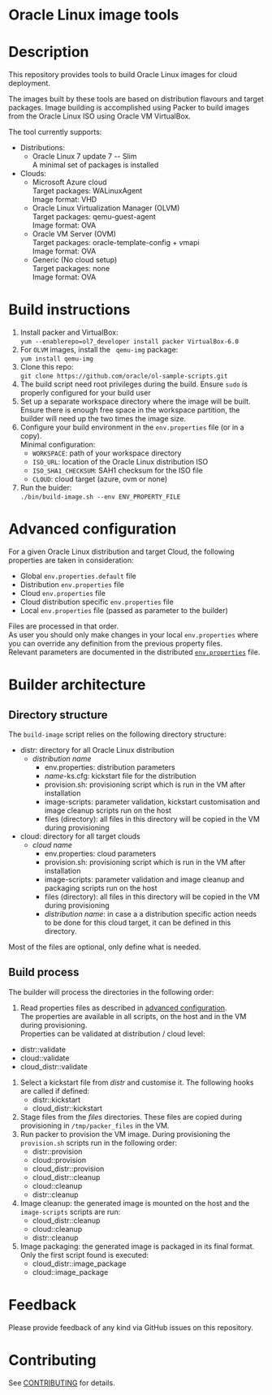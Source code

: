 Oracle Linux image tools
========================

# Description
This repository provides tools to build Oracle Linux images for cloud deployment.

The images built by these tools are based on distribution flavours and target packages.
Image building is accomplished using Packer to build images from the Oracle Linux ISO using Oracle VM VirtualBox.

The tool currently supports:
- Distributions:
  - Oracle Linux 7 update 7 -- Slim  
    A minimal set of packages is installed
- Clouds:
  - Microsoft Azure cloud  
    Target packages: WALinuxAgent  
    Image format: VHD
  - Oracle Linux Virtualization Manager (OLVM)  
    Target packages: qemu-guest-agent  
    Image format: OVA
  - Oracle VM Server (OVM)  
    Target packages: oracle-template-config + vmapi  
    Image format: OVA
  - Generic (No cloud setup)  
    Target packages: none  
    Image format: OVA

# Build instructions
1. Install packer and VirtualBox:  
  `yum --enablerepo=ol7_developer install packer VirtualBox-6.0`
1. For `OLVM` images, install the ` qemu-img` package:  
  `yum install qemu-img`
1. Clone this repo:  
  `git clone https://github.com/oracle/ol-sample-scripts.git`
1. The build script need root privileges during the build.
  Ensure `sudo` is properly configured for your build user
1. Set up a separate workspace directory where the image will be built.
  Ensure there is enough free space in the workspace partition, the builder will need up the two times the image size.
1. Configure your build environment in the `env.properties` file (or in a copy).  
  Minimal configuration:
    - `WORKSPACE`: path of your workspace directory
    - `ISO_URL`: location of the Oracle Linux distribution ISO
    - `ISO_SHA1_CHECKSUM`: SAH1 checksum for the ISO file
    - `CLOUD`: cloud target (azure, ovm or none)
1. Run the buider:  
  `./bin/build-image.sh --env ENV_PROPERTY_FILE`

# Advanced configuration
For a given Oracle Linux distribution and target Cloud, the following properties are taken in consideration:
- Global `env.properties.default` file
- Distribution `env.properties` file
- Cloud `env.properties` file
- Cloud distribution specific `env.properties` file
- Local `env.properties` file (passed as parameter to the builder)

Files are processed in that order.  
As user you should only make changes in your local `env.properties` where you can override any definition from the previous property files.  
Relevant parameters are documented in the distributed [`env.properties`](env.properties) file.

# Builder architecture
## Directory structure
The `build-image` script relies on the following directory structure:
- distr: directory for all Oracle Linux distribution
  - _distribution name_
    - env.properties: distribution parameters
    - _name_-ks.cfg: kickstart file for the distribution
    - provision.sh: provisioning script which is run in the VM after installation
    - image-scripts: parameter validation, kickstart customisation and image cleanup scripts run on the host
    - files (directory): all files in this directory will be copied in the VM during provisioning
- cloud: directory for all target clouds
  - _cloud name_
    - env.properties: cloud parameters
    - provision.sh: provisioning script which is run in the VM after installation
    - image-scripts: parameter validation and image cleanup and packaging scripts run on the host
    - files (directory): all files in this directory will be copied in the VM during provisioning
    - _distribution name_: in case a a distribution specific action needs to be done for this cloud target, it can be defined in this directory.

Most of the files are optional, only define what is needed.

## Build process
The builder will process the directories in the following order:
1. Read properties files as described in [advanced configuration](#advanced-configuration).  
  The properties are available in all scripts, on the host and in the VM during provisioning.  
  Properties can be validated at distribution / cloud level:
  - distr::validate
  - cloud::validate
  - cloud_distr::validate
1. Select a kickstart file from _distr_ and customise it. The following hooks are called if defined:
    - distr::kickstart
    - cloud_distr::kickstart
1. Stage files from the _files_ directories. These files are copied during provisioning in `/tmp/packer_files` in the VM.
1. Run packer to provision the VM image.
  During provisioning the `provision.sh` scripts run in the following order:
    - distr::provision
    - cloud::provision
    - cloud_distr::provision
    - cloud_distr::cleanup
    - cloud::cleanup
    - distr::cleanup
1. Image cleanup: the generated image is mounted on the host and the `image-scripts` scripts are run:
    - cloud_distr::cleanup
    - cloud::cleanup
    - distr::cleanup
1. Image packaging: the generated image is packaged in its final format.
  Only the first script found is executed:
    - cloud_distr::image_package
    - cloud::image_package

# Feedback
Please provide feedback of any kind via GitHub issues on this repository.

# Contributing
See [CONTRIBUTING](CONTRIBUTING.md) for details.
